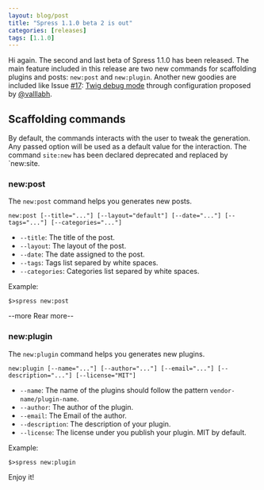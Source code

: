 ```yaml
---
layout: blog/post
title: "Spress 1.1.0 beta 2 is out"
categories: [releases]
tags: [1.1.0]
---
```

Hi again. The second and last beta of Spress 1.1.0 has been released. The main feature included in this release are two new commands for scaffolding plugins and posts: `new:post` and `new:plugin`. Another new goodies are included like
Issue [#17](https://github.com/spress/Spress/issues/17): [Twig debug mode](/news/2014/10/28/new-in-spress-1-1-debug-mode/) through configuration proposed by [@valllabh](https://github.com/valllabh).

## Scaffolding commands

By default, the commands interacts with the user to tweak the generation. Any passed option will be used as a default value for the interaction. The command `site:new` has been declared deprecated and replaced by `new:site.

### new:post

The `new:post` command helps you generates new posts.

`new:post [--title="..."] [--layout="default"] [--date="..."] [--tags="..."] [--categories="..."]`

* `--title`: The title of the post.
* `--layout`: The layout of the post.
* `--date`: The date assigned to the post.
* `--tags`: Tags list separed by white spaces.
* `--categories`: Categories list separed by white spaces.

Example: 
```
$>spress new:post
```

--more Rear more--

### new:plugin

The `new:plugin` command helps you generates new plugins.

`new:plugin [--name="..."] [--author="..."] [--email="..."] [--description="..."] [--license="MIT"]`

* `--name`: The name of the plugins should follow the pattern `vendor-name/plugin-name`.
* `--author`: The author of the plugin.
* `--email`: The Email of the author.
* `--description`: The description of your plugin.
* `--license`: The license under you publish your plugin. MIT by default.

Example: 
```
$>spress new:plugin
```

Enjoy it!